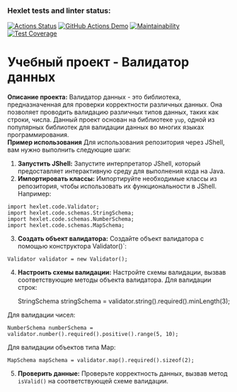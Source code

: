 ### Hexlet tests and linter status:
[![Actions Status](https://github.com/SpaceLudens/java-project-78/actions/workflows/hexlet-check.yml/badge.svg)](https://github.com/SpaceLudens/java-project-78/actions) [![GitHub Actions Demo](https://github.com/SpaceLudens/java-project-78/actions/workflows/main.yaml/badge.svg)](https://github.com/SpaceLudens/java-project-78/actions/workflows/main.yaml) [![Maintainability](https://api.codeclimate.com/v1/badges/42d35bfced4609fa364f/maintainability)](https://codeclimate.com/github/SpaceLudens/java-project-78/maintainability) [![Test Coverage](https://api.codeclimate.com/v1/badges/42d35bfced4609fa364f/test_coverage)](https://codeclimate.com/github/SpaceLudens/java-project-78/test_coverage)
# Учебный проект - Валидатор данных
**Описание проекта:**
 Валидатор данных - это библиотека, предназначенная для проверки корректности различных данных. Она позволяет проводить валидацию различных типов данных, таких как строки, числа. Данный проект основан на библиотеке `yup`, одной из популярных библиотек для валидации данных во многих языках программирования.  
**Пример использования**
Для использования репозитория через JShell, вам нужно выполнить следующие шаги:
1.  **Запустить JShell:** Запустите интерпретатор JShell, который предоставляет интерактивную среду для выполнения кода на Java.
  2.  **Импортировать классы:** Импортируйте необходимые классы из репозитория, чтобы использовать их функциональности в JShell. Например:
  
    import hexlet.code.Validator;
    import hexlet.code.schemas.StringSchema;
    import hexlet.code.schemas.NumberSchema;
    import hexlet.code.schemas.MapSchema;
    
  3.  **Создать объект валидатора:** Создайте объект валидатора с помощью конструктора Validator()`:

    Validator validator = new Validator();

4.  **Настроить схемы валидации:** Настройте схемы валидации, вызвав соответствующие методы объекта валидатора.
Для валидации строк:

    StringSchema stringSchema = validator.string().required().minLength(3);

Для валидации чисел:

    NumberSchema numberSchema = validator.number().required().positive().range(5, 10);

Для валидации объектов типа Map:

    MapSchema mapSchema = validator.map().required().sizeof(2);

5.  **Проверить данные:** Проверьте корректность данных, вызвав метод `isValid()` на соответствующей схеме валидации. 
